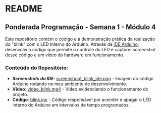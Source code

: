 # README

## Ponderada Programação - Semana 1 - Módulo 4
Este repositório contém o código e a demonstração prática da realização do "blink" com o LED Interno do Arduino. Através da [IDE Arduino](https://www.arduino.cc/en/software), desenvolvi o código que permite o controle do LED e capturei *screenshot* desse código e um vídeo do hardware em funcionamento.

### Conteúdo do Repositório:
- ***Screenshots da IDE***: [screenshoot_blink_ide.png](screenshoot_ide_blink.png) - Imagem do código Arduino rodando no meu ambiente de desenvolvimento.
- **Vídeo**: [video_blink.mp4](video_blink.mp4) - Vídeo evidenciando o funcionamento do projeto.
- **Código**: [blink.ino](blink.ino) - Código responsável por acender e apagar o LED interno do Arduino em intervalos de tempo programados.
